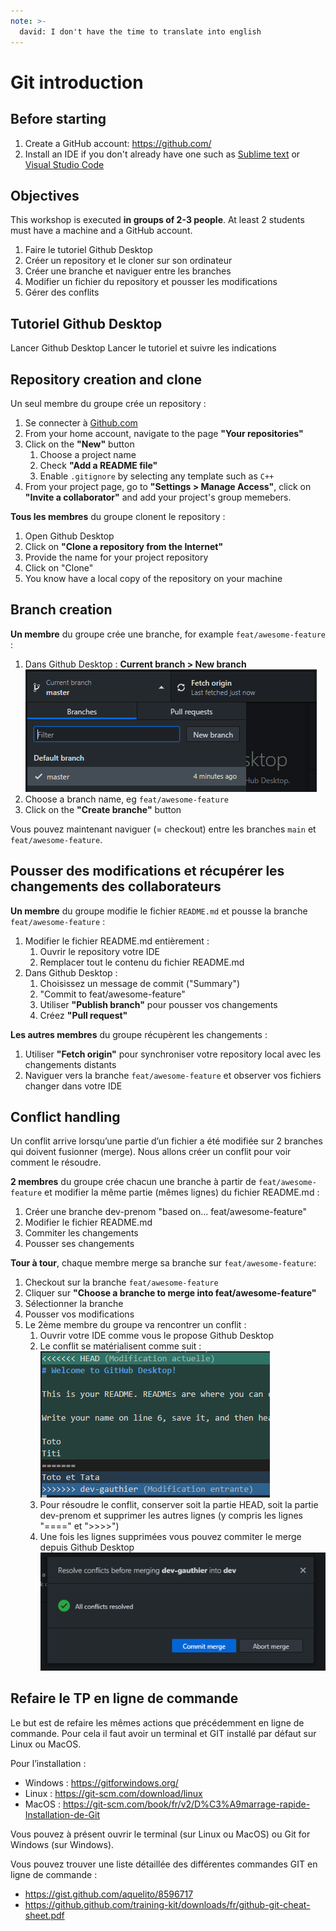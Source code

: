 ```yaml
---
note: >-
  david: I don't have the time to translate into english
---
```


# Git introduction

## Before starting

1. Create a GitHub account: https://github.com/
2. Install an IDE if you don't already have one such as [Sublime text](https://www.sublimetext.com/3) or [Visual Studio Code](https://code.visualstudio.com)

## Objectives

This workshop is executed **in groups of 2-3 people**. At least 2 students must have a machine and a GitHub account.

1. Faire le tutoriel Github Desktop
1. Créer un repository et le cloner sur son ordinateur
1. Créer une branche et naviguer entre les branches
1. Modifier un fichier du repository et pousser les modifications
1. Gérer des conflits

## Tutoriel Github Desktop

Lancer Github Desktop
Lancer le tutoriel et suivre les indications

## Repository creation and clone

Un seul membre du groupe crée un repository :

1. Se connecter à [Github.com](https://github.com)
1. From your home account, navigate to the page **"Your repositories"**
1. Click on the **"New"** button
   1. Choose a project name
   1. Check **"Add a README file"**
   1. Enable `.gitignore` by selecting any template such as `C++`
1. From your project page, go to **"Settings > Manage Access"**, click on **"Invite a collaborator"** and add your project's group memebers.

**Tous les membres** du groupe clonent le repository :

1. Open Github Desktop
1. Click on **"Clone a repository from the Internet"**
1. Provide the name for your project repository
1. Click on "Clone"
1. You know have a local copy of the repository on your machine

## Branch creation

**Un membre** du groupe crée une branche, for example `feat/awesome-feature` :

1. Dans Github Desktop : **Current branch > New branch**
   ![Branch creation](lab/branch-creation.png)
1. Choose a branch name, eg `feat/awesome-feature`
1. Click on the **"Create branche"** button

Vous pouvez maintenant naviguer (= checkout) entre les branches `main` et `feat/awesome-feature`.

## Pousser des modifications et récupérer les changements des collaborateurs

**Un membre** du groupe modifie le fichier `README.md` et pousse la branche `feat/awesome-feature` :

1. Modifier le fichier README.md entièrement :
   1. Ouvrir le repository votre IDE
   1. Remplacer tout le contenu du fichier README.md
1. Dans Github Desktop :
   1. Choisissez un message de commit ("Summary")
   1. "Commit to feat/awesome-feature"
   1. Utiliser **"Publish branch"** pour pousser vos changements
   1. Créez **"Pull request"**

**Les autres membres** du groupe récupèrent les changements :

1. Utiliser **"Fetch origin"** pour synchroniser votre repository local avec les changements distants
1. Naviguer vers la branche `feat/awesome-feature` et observer vos fichiers changer dans votre IDE

## Conflict handling

Un conflit arrive lorsqu’une partie d’un fichier a été modifiée sur 2 branches qui doivent fusionner (merge). Nous allons créer un conflit pour voir comment le résoudre.

**2 membres** du groupe crée chacun une branche à partir de `feat/awesome-feature` et modifier la même partie (mêmes lignes) du fichier README.md :

1. Créer une branche dev-prenom "based on... feat/awesome-feature"
1. Modifier le fichier README.md
1. Commiter les changements
1. Pousser ses changements

**Tour à tour**, chaque membre merge sa branche sur `feat/awesome-feature`:

1. Checkout sur la branche `feat/awesome-feature`
1. Cliquer sur **"Choose a branche to merge into feat/awesome-feature"**
1. Sélectionner la branche
1. Pousser vos modifications 
1. Le 2ème membre du groupe va rencontrer un conflit :
   1. Ouvrir votre IDE comme vous le propose Github Desktop
   1. Le conflit se matérialisent comme suit :
      ![Conflict handling](lab/conflict-visualization.png)
   1. Pour résoudre le conflit, conserver soit la partie HEAD, soit la partie dev-prenom et supprimer les autres lignes (y compris les lignes "====" et ">>>>")
   1. Une fois les lignes supprimées vous pouvez commiter le merge depuis Github Desktop
      ![Conflict resolution](lab/conflict-resolution.png)

## Refaire le TP en ligne de commande

Le but est de refaire les mêmes actions que précédemment en ligne de commande.
Pour cela il faut avoir un terminal et GIT installé par défaut sur Linux ou MacOS. 

Pour l’installation :

- Windows : https://gitforwindows.org/
- Linux : https://git-scm.com/download/linux
- MacOS : https://git-scm.com/book/fr/v2/D%C3%A9marrage-rapide-Installation-de-Git

Vous pouvez à présent ouvrir le terminal (sur Linux ou MacOS) ou Git for Windows (sur Windows).

Vous pouvez trouver une liste détaillée des différentes commandes GIT en ligne de commande : 

- https://gist.github.com/aquelito/8596717
- https://github.github.com/training-kit/downloads/fr/github-git-cheat-sheet.pdf
